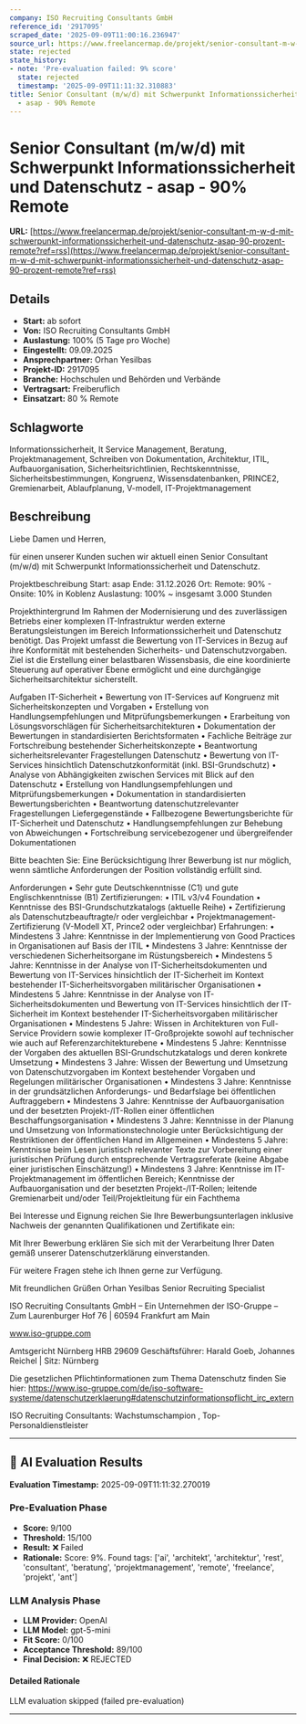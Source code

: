 ```yaml
---
company: ISO Recruiting Consultants GmbH
reference_id: '2917095'
scraped_date: '2025-09-09T11:00:16.236947'
source_url: https://www.freelancermap.de/projekt/senior-consultant-m-w-d-mit-schwerpunkt-informationssicherheit-und-datenschutz-asap-90-prozent-remote?ref=rss
state: rejected
state_history:
- note: 'Pre-evaluation failed: 9% score'
  state: rejected
  timestamp: '2025-09-09T11:11:32.310883'
title: Senior Consultant (m/w/d) mit Schwerpunkt Informationssicherheit und Datenschutz
  - asap - 90% Remote
---
```



# Senior Consultant (m/w/d) mit Schwerpunkt Informationssicherheit und Datenschutz - asap - 90% Remote
**URL:** [https://www.freelancermap.de/projekt/senior-consultant-m-w-d-mit-schwerpunkt-informationssicherheit-und-datenschutz-asap-90-prozent-remote?ref=rss](https://www.freelancermap.de/projekt/senior-consultant-m-w-d-mit-schwerpunkt-informationssicherheit-und-datenschutz-asap-90-prozent-remote?ref=rss)
## Details
- **Start:** ab sofort
- **Von:** ISO Recruiting Consultants GmbH
- **Auslastung:** 100% (5 Tage pro Woche)
- **Eingestellt:** 09.09.2025
- **Ansprechpartner:** Orhan Yesilbas
- **Projekt-ID:** 2917095
- **Branche:** Hochschulen und Behörden und Verbände
- **Vertragsart:** Freiberuflich
- **Einsatzart:** 80
                                                % Remote

## Schlagworte
Informationssicherheit, It Service Management, Beratung, Projektmanagement, Schreiben von Dokumentation, Architektur, ITIL, Aufbauorganisation, Sicherheitsrichtlinien, Rechtskenntnisse, Sicherheitsbestimmungen, Kongruenz, Wissensdatenbanken, PRINCE2, Gremienarbeit, Ablaufplanung, V-modell, IT-Projektmanagement

## Beschreibung
Liebe Damen und Herren,

für einen unserer Kunden suchen wir aktuell einen Senior Consultant (m/w/d) mit Schwerpunkt Informationssicherheit und Datenschutz.

Projektbeschreibung
Start: asap
Ende: 31.12.2026
Ort: Remote: 90% - Onsite: 10% in Koblenz
Auslastung: 100% ~ insgesamt 3.000 Stunden

Projekthintergrund
Im Rahmen der Modernisierung und des zuverlässigen Betriebs einer komplexen IT-Infrastruktur werden externe Beratungsleistungen im Bereich Informationssicherheit und Datenschutz benötigt.
Das Projekt umfasst die Bewertung von IT-Services in Bezug auf ihre Konformität mit bestehenden Sicherheits- und Datenschutzvorgaben. Ziel ist die Erstellung einer belastbaren Wissensbasis, die eine koordinierte Steuerung auf operativer Ebene ermöglicht und eine durchgängige Sicherheitsarchitektur sicherstellt.

Aufgaben
IT-Sicherheit
• Bewertung von IT-Services auf Kongruenz mit Sicherheitskonzepten und Vorgaben
• Erstellung von Handlungsempfehlungen und Mitprüfungsbemerkungen
• Erarbeitung von Lösungsvorschlägen für Sicherheitsarchitekturen
• Dokumentation der Bewertungen in standardisierten Berichtsformaten
• Fachliche Beiträge zur Fortschreibung bestehender Sicherheitskonzepte
• Beantwortung sicherheitsrelevanter Fragestellungen
Datenschutz
• Bewertung von IT-Services hinsichtlich Datenschutzkonformität (inkl. BSI-Grundschutz)
• Analyse von Abhängigkeiten zwischen Services mit Blick auf den Datenschutz
• Erstellung von Handlungsempfehlungen und Mitprüfungsbemerkungen
• Dokumentation in standardisierten Bewertungsberichten
• Beantwortung datenschutzrelevanter Fragestellungen
Liefergegenstände
• Fallbezogene Bewertungsberichte für IT-Sicherheit und Datenschutz
• Handlungsempfehlungen zur Behebung von Abweichungen
• Fortschreibung servicebezogener und übergreifender Dokumentationen

Bitte beachten Sie: Eine Berücksichtigung Ihrer Bewerbung ist nur möglich, wenn sämtliche Anforderungen der Position vollständig erfüllt sind.

Anforderungen
• Sehr gute Deutschkenntnisse (C1) und gute Englischkenntnisse (B1)
Zertifizierungen:
• ITIL v3/v4 Foundation
• Kenntnisse des BSI-Grundschutzkatalogs (aktuelle Reihe)
• Zertifizierung als Datenschutzbeauftragte/r oder vergleichbar
• Projektmanagement-Zertifizierung (V-Modell XT, Prince2 oder vergleichbar)
Erfahrungen:
• Mindestens 3 Jahre: Kenntnisse in der Implementierung von Good Practices in Organisationen auf Basis der ITIL
• Mindestens 3 Jahre: Kenntnisse der verschiedenen Sicherheitsorgane im Rüstungsbereich
• Mindestens 5 Jahre: Kenntnisse in der Analyse von IT-Sicherheitsdokumenten und Bewertung von IT-Services hinsichtlich der IT-Sicherheit im Kontext bestehender IT-Sicherheitsvorgaben militärischer Organisationen
• Mindestens 5 Jahre: Kenntnisse in der Analyse von IT-Sicherheitsdokumenten und Bewertung von IT-Services hinsichtlich der IT-Sicherheit im Kontext bestehender IT-Sicherheitsvorgaben militärischer Organisationen
• Mindestens 5 Jahre: Wissen in Architekturen von Full-Service Providern sowie komplexer IT-Großprojekte sowohl auf technischer wie auch auf Referenzarchitekturebene
• Mindestens 5 Jahre: Kenntnisse der Vorgaben des aktuellen BSI-Grundschutzkatalogs und deren konkrete Umsetzung
• Mindestens 3 Jahre: Wissen der Bewertung und Umsetzung von Datenschutzvorgaben im Kontext bestehender Vorgaben und Regelungen militärischer Organisationen
• Mindestens 3 Jahre: Kenntnisse in der grundsätzlichen Anforderungs- und Bedarfslage bei öffentlichen Auftraggebern
• Mindestens 3 Jahre: Kenntnisse der Aufbauorganisation und der besetzten Projekt-/IT-Rollen einer öffentlichen Beschaffungsorganisation
• Mindestens 3 Jahre: Kenntnisse in der Planung und Umsetzung von Informationstechnologie unter Berücksichtigung der Restriktionen der öffentlichen Hand im Allgemeinen
• Mindestens 5 Jahre: Kenntnisse beim Lesen juristisch relevanter Texte zur Vorbereitung einer juristischen Prüfung durch entsprechende Vertragsreferate (keine Abgabe einer juristischen Einschätzung!)
• Mindestens 3 Jahre: Kenntnisse im IT-Projektmanagement im öffentlichen Bereich; Kenntnisse der Aufbauorganisation und der besetzten Projekt-/IT-Rollen; leitende Gremienarbeit und/oder Teil/Projektleitung für ein Fachthema

Bei Interesse und Eignung reichen Sie Ihre Bewerbungsunterlagen inklusive Nachweis der genannten Qualifikationen und Zertifikate ein:

Mit Ihrer Bewerbung erklären Sie sich mit der Verarbeitung Ihrer Daten gemäß unserer Datenschutzerklärung einverstanden.

Für weitere Fragen stehe ich Ihnen gerne zur Verfügung.

Mit freundlichen Grüßen
Orhan Yesilbas
Senior Recruiting Specialist

ISO Recruiting Consultants GmbH
– Ein Unternehmen der ISO-Gruppe –
Zum Laurenburger Hof 76 | 60594 Frankfurt am Main

www.iso-gruppe.com

Amtsgericht Nürnberg HRB 29609
Geschäftsführer: Harald Goeb, Johannes Reichel | Sitz: Nürnberg

Die gesetzlichen Pflichtinformationen zum Thema Datenschutz finden Sie hier:
https://www.iso-gruppe.com/de/iso-software-systeme/datenschutzerklaerung#datenschutzinformationspflicht_irc_extern

ISO Recruiting Consultants:
Wachstumschampion , Top-Personaldienstleister

---

## 🤖 AI Evaluation Results

**Evaluation Timestamp:** 2025-09-09T11:11:32.270019

### Pre-Evaluation Phase
- **Score:** 9/100
- **Threshold:** 15/100
- **Result:** ❌ Failed
- **Rationale:** Score: 9%. Found tags: ['ai', 'architekt', 'architektur', 'rest', 'consultant', 'beratung', 'projektmanagement', 'remote', 'freelance', 'projekt', 'ant']

### LLM Analysis Phase
- **LLM Provider:** OpenAI
- **LLM Model:** gpt-5-mini
- **Fit Score:** 0/100
- **Acceptance Threshold:** 89/100
- **Final Decision:** ❌ REJECTED

#### Detailed Rationale
LLM evaluation skipped (failed pre-evaluation)

---
